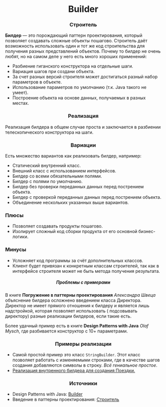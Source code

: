<h1 align="center">
   Builder
</h1>
<h3 align="center">
   Строитель
</h3>

**Билдер** — это порождающий паттерн проектирования, который позволяет создавать сложные объекты пошагово. Строитель
даёт возможность использовать один и тот же код строительства для получения разных представлений объектов. Почему то
билдер не очень любят, но на самом деле у него есть много хороших применений:

- Разбиение гиганского конструктора на отдельные шаги.
- Вариация шагов при создани объекта.
- За счет разных версий строителя может достигаться разный набор параметров в объекте.
- Использование параметров по умолчанию (т.к. Java такого не умеет).
- Построение объекта на основе данных, получаемых в разных местах.

<h3 align="center">
   Реализация
</h3>

Реализация билдера в общем случае проста и заключается в разбиении телескопического конструктора на шаги.

<h3 align="center">
   Вариации
</h3>

Есть множество вариантов как реализовать билдер, например:

- Статический внутренний класс.
- Внешний класс с использованием интерфейсов.
- Билдер со всеми обязательными полями.
- Билдер с полями по умолчанию.
- Билдер без проверки переданных данных перед пострением объекта.
- Билдер с проверкой переданных данных перед пострением объекта.
- Объединение нескольких указанных выше вариантов.

<h3>Плюсы</h3>

- Позволяет создавать продукты пошагово.
- Изолирует сложный код сборки продукта от его основной бизнес-логики.

<h3>Минусы</h3>

- Усложняет код программы за счёт дополнительных классов.
- Клиент будет привязан к конкретным классам строителей, так как в интерфейсе строителя может не быть метода получения
  результата.

<h5 align="center">
   Проблемы с примерами
</h5>

В книге **Погружение в паттерны проектирования** *Александра Швеца* объяснение билдера осложнено введением класса
Директора. Директор не имеет прямого отношения к билдеру и является лишь надстройкой, которая позволяет использовать (
подсовывать директору) разные реализации билдеров, если такие есть.

Более удачный пример есть в книге **Design Patterns with Java** *Olaf Mysch*, где разбивается конструктор с 10+
параметрами.

<h3 align="center">
   Примеры реализации
</h3>

- Самой простой пример это класс ```StringBuilder```. Этот класс позволяет работать с изменяемыми строками, где в
  качестве шагов создания добавляются символы в строку. *Всё гениальное простое*.
- [Реализация внутренного билдера для создания Поездки.](code)

<h3 align="center">
   Источники
</h3>

- Design Patterns with
  Java: [Builder](books/Olaf%20Musch%20EN.pdf)
- Введение в паттерны
  проектирования: [Строитель](books/Alexander%20Shvets%20RU.pdf)